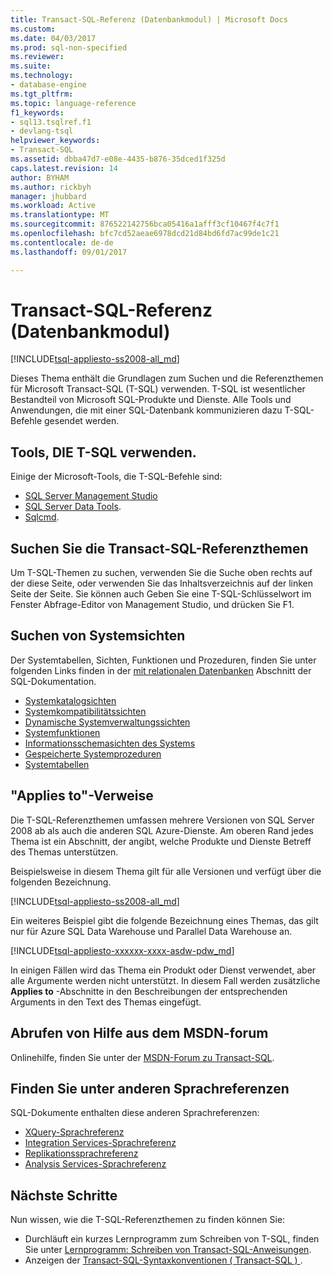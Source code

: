 ```yaml
---
title: Transact-SQL-Referenz (Datenbankmodul) | Microsoft Docs
ms.custom: 
ms.date: 04/03/2017
ms.prod: sql-non-specified
ms.reviewer: 
ms.suite: 
ms.technology:
- database-engine
ms.tgt_pltfrm: 
ms.topic: language-reference
f1_keywords:
- sql13.tsqlref.f1
- devlang-tsql
helpviewer_keywords:
- Transact-SQL
ms.assetid: dbba47d7-e08e-4435-b876-35dced1f325d
caps.latest.revision: 14
author: BYHAM
ms.author: rickbyh
manager: jhubbard
ms.workload: Active
ms.translationtype: MT
ms.sourcegitcommit: 876522142756bca05416a1afff3cf10467f4c7f1
ms.openlocfilehash: bfc7cd52aeae6978dcd21d84bd6fd7ac99de1c21
ms.contentlocale: de-de
ms.lasthandoff: 09/01/2017

---
```

# <a name="transact-sql-reference-database-engine"></a>Transact-SQL-Referenz (Datenbankmodul)
[!INCLUDE[tsql-appliesto-ss2008-all_md](../includes/tsql-appliesto-ss2008-all-md.md)]

Dieses Thema enthält die Grundlagen zum Suchen und die Referenzthemen für Microsoft Transact-SQL (T-SQL) verwenden. T-SQL ist wesentlicher Bestandteil von Microsoft SQL-Produkte und Dienste. Alle Tools und Anwendungen, die mit einer SQL-Datenbank kommunizieren dazu T-SQL-Befehle gesendet werden.  

## <a name="tools-that-use-t-sql"></a>Tools, DIE T-SQL verwenden.

Einige der Microsoft-Tools, die T-SQL-Befehle sind:

- [SQL Server Management Studio](../ssms/download-sql-server-management-studio-ssms.md)
- [SQL Server Data Tools](../ssdt/download-sql-server-data-tools-ssdt.md).  
- [Sqlcmd](../tools/sqlcmd-utility.md).  
  
 
## <a name="locate-the-transact-sql-reference-topics"></a>Suchen Sie die Transact-SQL-Referenzthemen  
  
Um T-SQL-Themen zu suchen, verwenden Sie die Suche oben rechts auf der diese Seite, oder verwenden Sie das Inhaltsverzeichnis auf der linken Seite der Seite. Sie können auch Geben Sie eine T-SQL-Schlüsselwort im Fenster Abfrage-Editor von Management Studio, und drücken Sie F1. 
  

## <a name="find-system-views"></a>Suchen von Systemsichten

Der Systemtabellen, Sichten, Funktionen und Prozeduren, finden Sie unter folgenden Links finden in der [mit relationalen Datenbanken](../relational-databases/database-features.md) Abschnitt der SQL-Dokumentation.

- [Systemkatalogsichten](../relational-databases/system-catalog-views/catalog-views-transact-sql.md)
- [Systemkompatibilitätssichten](../relational-databases/system-compatibility-views/system-compatibility-views-transact-sql.md)
- [Dynamische Systemverwaltungssichten](../relational-databases/system-dynamic-management-views/system-dynamic-management-views.md)
- [Systemfunktionen](../relational-databases/system-functions/system-functions-for-transact-sql.md)
- [Informationsschemasichten des Systems](../relational-databases/system-information-schema-views/system-information-schema-views-transact-sql.md)
- [Gespeicherte Systemprozeduren](../relational-databases/system-stored-procedures/system-stored-procedures-transact-sql.md)
- [Systemtabellen](../relational-databases/system-tables/system-tables-transact-sql.md)

 
## <a name="applies-to-references"></a>"Applies to"-Verweise  
 Die T-SQL-Referenzthemen umfassen mehrere Versionen von SQL Server 2008 ab als auch die anderen SQL Azure-Dienste. Am oberen Rand jedes Thema ist ein Abschnitt, der angibt, welche Produkte und Dienste Betreff des Themas unterstützen. 

Beispielsweise in diesem Thema gilt für alle Versionen und verfügt über die folgenden Bezeichnung. 
  
 [!INCLUDE[tsql-appliesto-ss2008-all_md](../includes/tsql-appliesto-ss2008-all-md.md)]   

Ein weiteres Beispiel gibt die folgende Bezeichnung eines Themas, das gilt nur für Azure SQL Data Warehouse und Parallel Data Warehouse an.

[!INCLUDE[tsql-appliesto-xxxxxx-xxxx-asdw-pdw_md](../includes/tsql-appliesto-xxxxxx-xxxx-asdw-pdw-md.md)]

  
In einigen Fällen wird das Thema ein Produkt oder Dienst verwendet, aber alle Argumente werden nicht unterstützt. In diesem Fall werden zusätzliche **Applies to** -Abschnitte in den Beschreibungen der entsprechenden Arguments in den Text des Themas eingefügt.  
 
## <a name="get-help-from-the-msdn-forum"></a>Abrufen von Hilfe aus dem MSDN-forum  
  
Onlinehilfe, finden Sie unter der [MSDN-Forum zu Transact-SQL](http://social.msdn.microsoft.com/Forums/en-US/home?forum=transactsql).  
 
## <a name="see-other-language-references"></a>Finden Sie unter anderen Sprachreferenzen

SQL-Dokumente enthalten diese anderen Sprachreferenzen:
  
- [XQuery-Sprachreferenz](../xquery/xquery-language-reference-sql-server.md)
- [Integration Services-Sprachreferenz](../integration-services/integration-services-language-reference.md)
- [Replikationssprachreferenz](../relational-databases/replication/replication-language-reference.md)
- [Analysis Services-Sprachreferenz](../mdx/analysis-services-language-reference.md)  


## <a name="next-steps"></a>Nächste Schritte

Nun wissen, wie die T-SQL-Referenzthemen zu finden können Sie:

- Durchläuft ein kurzes Lernprogramm zum Schreiben von T-SQL, finden Sie unter [Lernprogramm: Schreiben von Transact-SQL-Anweisungen](../t-sql/tutorial-writing-transact-sql-statements.md). 
- Anzeigen der [Transact-SQL-Syntaxkonventionen &#40; Transact-SQL &#41; ](../t-sql/language-elements/transact-sql-syntax-conventions-transact-sql.md).  

  
  

